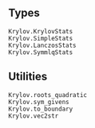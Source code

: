## Types

```@docs
Krylov.KrylovStats
Krylov.SimpleStats
Krylov.LanczosStats
Krylov.SymmlqStats
```

## Utilities

```@docs
Krylov.roots_quadratic
Krylov.sym_givens
Krylov.to_boundary
Krylov.vec2str
```
